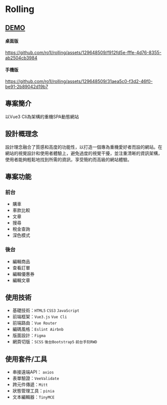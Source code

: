 # Rolling 

## [DEMO](https://ro1l.github.io/rolling/#/)

#### 桌面版
https://github.com/ro1l/rolling/assets/129648509/f912fd5e-fffe-4d76-8355-ab2504cb3984


#### 手機版
https://github.com/ro1l/rolling/assets/129648509/31aea5c0-f3d2-46f0-be91-2b89042d19b7

## 專案簡介
以Vue3 Cli為架構的重機SPA動態網站

## 設計概理念
設計理念融合了質感和高度的功能性，以打造一個專為重機愛好者而設的網站。在網站的視覺設計和使用者體驗上，避免過度的視覺干擾，並注重清晰的資訊架構，使用者能夠輕鬆地找到所需的資訊，享受簡約而高級的網站體驗。

## 專案功能
### 前台
- 購車
- 車款比較
- 文章
- 搜尋
- 稅金查詢
- 深色模式

### 後台
- 編輯商品
- 查看訂單
- 編輯優惠券
- 編輯文章

## 使用技術
- 基礎技術：`HTML5` `CSS3` `JavaScript`  
- 前端框架：`Vue3.js` `Vue Cli`  
- 前端路由：`Vue Router`  
- 編碼風格：`Eslint Airbnb`  
- 版面設計：`Figma`  
- 網頁切版：`SCSS` `後台Bootstrap5` `前台手刻RWD`  


## 使用套件/工具
- 串接遠端API： `axios`  
- 表單驗證：`VeeValidate`  
- 跨元件傳遞：`Mitt`  
- 狀態管理工具：`pinia`  
- 文本編輯器：`TinyMCE`  

<!-- ## 專案設置
```
npm install
``` -->

<!-- ### Compiles and hot-reloads for development
```
npm run serve
```

### Compiles and minifies for production
```
npm run build
```

### Lints and fixes files
```
npm run lint
``` -->
